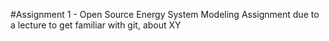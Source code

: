 #Assignment 1 - Open Source Energy System Modeling
Assignment due to a lecture to get familiar with git, about XY


